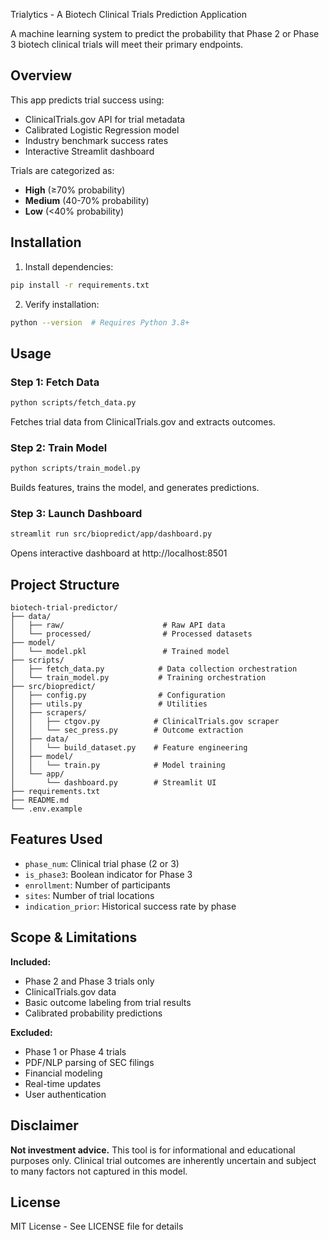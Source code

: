 Trialytics - A Biotech Clinical Trials Prediction Application

A machine learning system to predict the probability that Phase 2 or Phase 3 biotech clinical trials will meet their primary endpoints.

## Overview

This app predicts trial success using:
- ClinicalTrials.gov API for trial metadata
- Calibrated Logistic Regression model
- Industry benchmark success rates
- Interactive Streamlit dashboard

Trials are categorized as:
- **High** (≥70% probability)
- **Medium** (40-70% probability)
- **Low** (<40% probability)

## Installation

1. Install dependencies:
```bash
pip install -r requirements.txt
```

2. Verify installation:
```bash
python --version  # Requires Python 3.8+
```

## Usage

### Step 1: Fetch Data
```bash
python scripts/fetch_data.py
```
Fetches trial data from ClinicalTrials.gov and extracts outcomes.

### Step 2: Train Model
```bash
python scripts/train_model.py
```
Builds features, trains the model, and generates predictions.

### Step 3: Launch Dashboard
```bash
streamlit run src/biopredict/app/dashboard.py
```
Opens interactive dashboard at http://localhost:8501

## Project Structure

```
biotech-trial-predictor/
├── data/
│   ├── raw/                      # Raw API data
│   └── processed/                # Processed datasets
├── model/
│   └── model.pkl                 # Trained model
├── scripts/
│   ├── fetch_data.py            # Data collection orchestration
│   └── train_model.py           # Training orchestration
├── src/biopredict/
│   ├── config.py                # Configuration
│   ├── utils.py                 # Utilities
│   ├── scrapers/
│   │   ├── ctgov.py            # ClinicalTrials.gov scraper
│   │   └── sec_press.py        # Outcome extraction
│   ├── data/
│   │   └── build_dataset.py    # Feature engineering
│   ├── model/
│   │   └── train.py            # Model training
│   └── app/
│       └── dashboard.py        # Streamlit UI
├── requirements.txt
├── README.md
└── .env.example
```

## Features Used

- `phase_num`: Clinical trial phase (2 or 3)
- `is_phase3`: Boolean indicator for Phase 3
- `enrollment`: Number of participants
- `sites`: Number of trial locations
- `indication_prior`: Historical success rate by phase

## Scope & Limitations

**Included:**
- Phase 2 and Phase 3 trials only
- ClinicalTrials.gov data
- Basic outcome labeling from trial results
- Calibrated probability predictions

**Excluded:**
- Phase 1 or Phase 4 trials
- PDF/NLP parsing of SEC filings
- Financial modeling
- Real-time updates
- User authentication

## Disclaimer

**Not investment advice.** This tool is for informational and educational purposes only. Clinical trial outcomes are inherently uncertain and subject to many factors not captured in this model.

## License

MIT License - See LICENSE file for details

